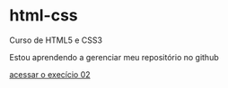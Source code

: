 # html-css
Curso de HTML5 e CSS3

Estou aprendendo a gerenciar meu repositório no github

<a href='https://samuraideferro.github.io/html-css/exercicios/ex002/index.html'>acessar o execício 02</a> 